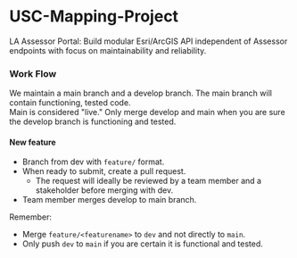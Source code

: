 # USC-Mapping-Project
LA Assessor Portal: Build modular Esri/ArcGIS API independent of Assessor endpoints with focus on maintainability and reliability.

### Work Flow
We maintain a main branch and a develop branch. The main branch will contain functioning, tested code.  
Main is considered "live." Only merge develop and main when you are sure the develop branch is functioning and tested.

#### New feature
* Branch from dev with `feature/` format.
* When ready to submit, create a pull request.
  * The request will ideally be reviewed by a team member and a stakeholder before merging with dev.
* Team member merges develop to main branch.  

Remember:
* Merge `feature/<featurename>` to `dev` and not directly to `main`.
* Only push `dev` to `main` if you are certain it is functional and tested.
